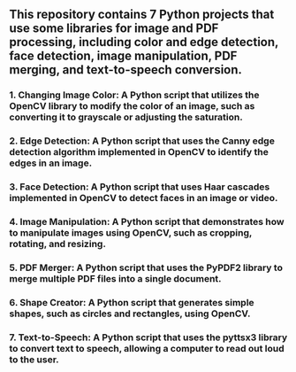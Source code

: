 ## This repository contains 7 Python projects that use some libraries for image and PDF processing, including color and edge detection, face detection, image manipulation, PDF merging, and text-to-speech conversion.

### 1. Changing Image Color: A Python script that utilizes the OpenCV library to modify the color of an image, such as converting it to grayscale or adjusting the saturation.

### 2. Edge Detection: A Python script that uses the Canny edge detection algorithm implemented in OpenCV to identify the edges in an image.

### 3. Face Detection: A Python script that uses Haar cascades implemented in OpenCV to detect faces in an image or video.

### 4. Image Manipulation: A Python script that demonstrates how to manipulate images using OpenCV, such as cropping, rotating, and resizing.

### 5. PDF Merger: A Python script that uses the PyPDF2 library to merge multiple PDF files into a single document.

### 6. Shape Creator: A Python script that generates simple shapes, such as circles and rectangles, using OpenCV.

### 7. Text-to-Speech: A Python script that uses the pyttsx3 library to convert text to speech, allowing a computer to read out loud to the user.
